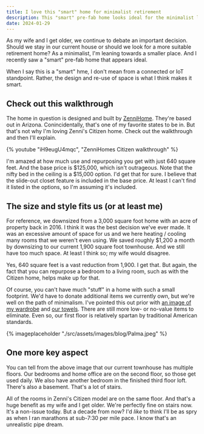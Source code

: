 ```yaml
---
title: I love this "smart" home for minimalist retirement
description: This "smart" pre-fab home looks ideal for the minimalist lifestyle as my wife and I get older.
date: 2024-01-29
---
```

As my wife and I get older, we continue to debate an important decision. Should we stay in our current house or should we look for a more suitable retirement home? As a minimalist, I'm leaning towards a smaller place. And I recently saw a "smart" pre-fab home that appears ideal.

When I say this is a "smart" hme, I don't mean from a connected or IoT standpoint. Rather, the design and re-use of space is what I think makes it smart. 

## Check out this walkthrough

The home in question is designed and built by [ZenniHome](https://www.zennihome.com). They're based out in Arizona. Conincidentally, that's one of my favorite states to be in. But that's not why I'm loving Zenni's Citizen home. Check out the walkthrough and then I'll explain.

{% youtube "iH9eugU4mqc", "ZenniHomes Citizen walkthrough" %}

I'm amazed at how much use and repurposing you get with just 640 square feet. And the base price is \$125,000, which isn't outrageous. Note that the nifty bed in the ceiling is a \$15,000 option. I'd get that for sure. I believe that the slide-out closet feature is included in the base price. At least I can't find it listed in the options, so I'm assuming it's included.

## The size and style fits us (or at least me)

For reference, we downsized from a 3,000 square foot home with an acre of property back in 2016. I think it was the best decision we've ever made. It was an excessive amount of space for us and we here heating / cooling many rooms that we weren't even using. We saved roughly \$1,200 a month by downsizing to our current 1,900 square foot townhouse. And we still have too much space. At least I think so; my wife would disagree. 

Yes, 640 square feet is a vast reduction from 1,900. I get that. But again, the fact that you can repurpose a bedroom to a living room, such as with the Citizen home, helps make up for that. 

Of course, you can't have much "stuff" in a home with such a small footprint. We'd have to donate additional items we currently own, but we're well on the path of minimalism. I've pointed this out prior with [an image of my wardrobe](https://myconscious.stream/blog/Maximum-Minimalism-for-2024/) and [our towels](https://myconscious.stream/blog/How-many-towels-does-one-person-need/). There are still more low- or no-value items to eliminate. Even so, our first floor is relatively spartan by traditional American standards.

{% imageplaceholder "./src/assets/images/blog/Palma.jpeg" %}

## One more key aspect

You can tell from the above image that our current townhouse has multiple floors. Our bedrooms and home office are on the second floor, so those get used daily. We also have another bedroom in the finished third floor loft. There's also a basement. That's a lot of stairs.

All of the rooms in Zenni's Citizen model are on the same floor. And that's a huge benefit as my wife and I get older. We're perfectly fine on stairs now. It's a non-issue today. But a decade from now? I'd _like_ to think I'll be as spry as when I ran marathons at sub-7:30 per mile pace. I know that's an unrealistic pipe dream.

